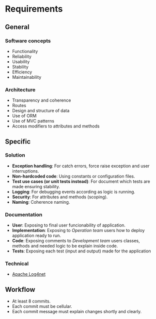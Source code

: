 # Requirements

## General

### Software concepts

- Functionality
- Reliability
- Usability
- Stability
- Efficiency
- Maintainability

### Architecture

- Transparency and coherence
- Routes
- Design and structure of data
- Use of ORM
- Use of MVC patterns
- Access modifiers to attributes and methods

## Specific

### Solution

- **Exception handling**: For catch errors, force raise exception and user interruptions.
- **Non-hardcoded code**: Using constants or configuration files.
- **Test use cases (or unit tests instead)**: For document which tests are made ensuring stability.
- **Logging**: For debugging events according as logic is running.
- **Security**: For attributes and methods (scoping).
- **Naming**: Coherence naming.

### Documentation

- **User**: Exposing to final user funcionability of application.
- **Implementation**: Exposing to *Operation team* users how to deploy application ready to run.
- **Code**: Exposing comments to *Development team* users classes, methods and needed logic to be explain inside code.
- **Tests**: Exposing each test (input and output) made for the application

### Technical

- [Apache Log4net](https://logging.apache.org/log4net/)

## Workflow

- At least 8 commits.
- Each commit must be cellular.
- Each commit message must explain changes shortly and clearly.
